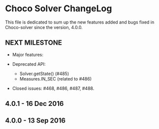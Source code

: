 Choco Solver ChangeLog
======================

This file is dedicated to sum up the new features added and bugs fixed in Choco-solver since the version, 4.0.0.

NEXT MILESTONE
-------------------

* Major features:
    
* Deprecated API:
    - Solver.getState() (#485)
    - Measures.IN_SEC (related to #486)

* Closed issues: #468, #486, #487, #488.

4.0.1 - 16 Dec 2016
-------------------


4.0.0 - 13 Sep 2016
-------------------
